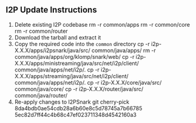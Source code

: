 ## I2P Update Instructions

1. Delete existing I2P codebase
    rm -r common/apps
    rm -r common/core
    rm -r common/router
2. Download the tarball and extract it
3. Copy the required code into the `common` directory
    cp -r i2p-X.X.X/apps/i2psnark/java/src/ common/java/apps/
    rm -r common/java/apps/org/klomp/snark/web/
    cp -r i2p-X.X.X/apps/ministreaming/java/src/net/i2p/client/ common/java/apps/net/i2p/.
    cp -r i2p-X.X.X/apps/streaming/java/src/net/i2p/client/ common/java/apps/net/i2p/.
    cp -r i2p-X.X.X/core/java/src/ common/java/core/
    cp -r i2p-X.X.X/router/java/src/ common/java/router/
4. Re-apply changes to I2PSnark
    git cherry-pick 8da4bdb0ae54cdb28a6b60e8c5d78745a7b66785 5ec82d7ff44c4b68c47ef023711348d4542160a3
